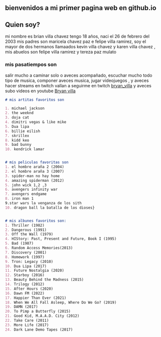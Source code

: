 ## bienvenidos a mi primer pagina web en github.io

## Quien soy? 


mi nombre es brian villa chavez tengo 18 años, naci el 26 de febrero del 2003 mis padres son maricela chavez paz e felipe villa ramirez, soy el mayor de dos hermanos llamaados 
kevin villa chavez y karen villa chavez , mis abuelos son felipe villa ramirez y tereza paz mulato 

### mis pasatiempos son
salir mucho a caminar solo o aveces acompañado, escuchar mucho todo tipo de musica, componer aveces musica, jugar videojuegos , y aveces hacer streams  en twitch vallan a seguirme en twitch [bryan_villa](https://www.twitch.tv/bryan_villa) y aveces subo videos en youtube [Bryan villa](https://www.youtube.com/channel/UCplUcqKZCYDmZ1DvvOo_R5A)

```markdown
# mis artitas favoritos son 

1. michael jackson
2. the weeknd 
3. doja cat
4. dimitri vegas & like mike 
5. Dua lipa 
6. billie eilish 
7. skrillex 
8. kidd keo 
9. bad bunny
10. kendrick lamar


# mis peliculas favoritas son 
1. el hombre araña 2 (2004) 
2. el hombre araña 3 (2007)
3. spider-man no hay home 
4. amazing spiderman (2012)
5. john wick 1,2 ,3 
6. avengers infinity war 
7. avengers endgame
8. iron man 1 
9.star wars la venganza de los sith 
10. dragon ball la batalla de los dioses}


# mis albunes favoritos son:
1. Thriller (1982) 
2. Dangerous (1991)
3. Off the Wall (1979)
4. HIStory: Past, Present and Future, Book I (1995) 
5. Bad (1987) 
6. Random Access Memories(2013)
7. Discovery (2001) 
8. Homework (1997) 
9. Tron: Legacy (2010)
10. Dua Lipa (2017) 
11. Future Nostalgia (2020)
12. Starboy (2016) 
13. Beauty Behind the Madness (2015)
14. Trilogy (2012)
15. After Hours (2020)
16. Dawn FM (2022)
17. Happier Than Ever (2021) 
18. When We All Fall Asleep, Where Do We Go? (2019)
19. DAMN (2017)
20. To Pimp a Butterfly (2015)
21. Good Kid, M.A.A.D. City (2012)
22. Take Care (2011)
23. More Life (2017)
24. Dark Lane Demo Tapes (2017)














```





